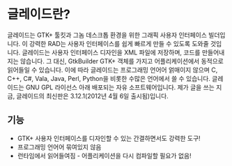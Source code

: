 글레이드란?
===============================================================================
글레이드는 GTK+ 툴킷과 그놈 데스크톱 환경을 위한 그래픽 사용자 인터페이스 빌더입니다. 이 강력한 RAD는 사용자 인터페이스를 쉽게 빠르게 만들 수 있도록 도와줄 것입니다.
글레이드는 사용자 인터페이스 디자인을 XML 파일에 저장하며, 코드를 만들어내지는 않습니다. 그 대신, GtkBuilder GTK+ 객체를 가지고 어플리케이션에서 동적으로 읽어들일 수 있습니다. 이에 따라 글레이드는 프로그래밍 언어어 얽매이지 않으며 C, C++, C#, Vala, Java, Perl, Python을 비롯한 수많은 언어에서 쓸 수 있습니다.
글레이드는 GNU GPL 라이선스 아래 배포되는 자유 소프트웨어입니다.
제가 글을 쓰는 지금, 글레이드의 최신판은 3.12.1(2012년 4월 6일 출시됨)입니다.

기능
----------------------------------------
* GTK+ 사용자 인터페이스를 디자인할 수 있는 간결하면서도 강력한 도구!
* 프로그래밍 언어어 묶여있지 않음
* 런타임에서 읽어들여짐 - 어플리케이션을 다시 컴파일할 필요가 없음!
